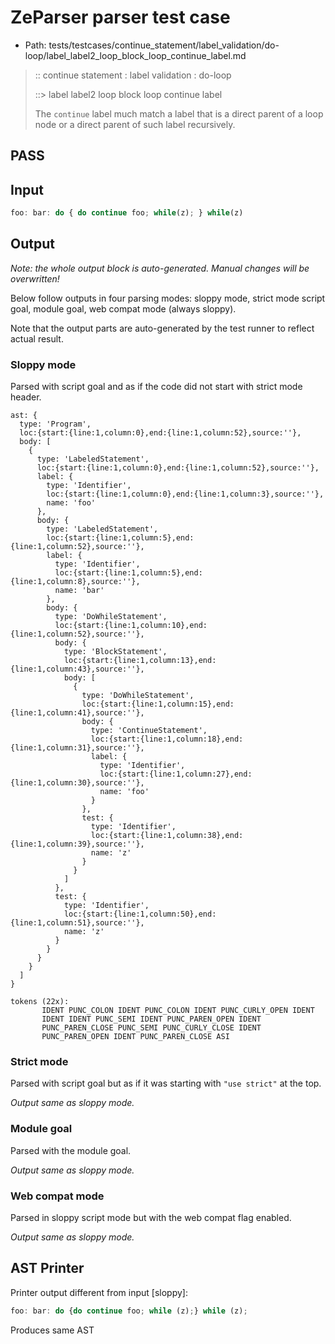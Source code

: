 # ZeParser parser test case

- Path: tests/testcases/continue_statement/label_validation/do-loop/label_label2_loop_block_loop_continue_label.md

> :: continue statement : label validation : do-loop
>
> ::> label label2 loop block loop continue label
>
> The `continue` label much match a label that is a direct parent of a loop node or a direct parent of such label recursively.

## PASS

## Input

`````js
foo: bar: do { do continue foo; while(z); } while(z)
`````

## Output

_Note: the whole output block is auto-generated. Manual changes will be overwritten!_

Below follow outputs in four parsing modes: sloppy mode, strict mode script goal, module goal, web compat mode (always sloppy).

Note that the output parts are auto-generated by the test runner to reflect actual result.

### Sloppy mode

Parsed with script goal and as if the code did not start with strict mode header.

`````
ast: {
  type: 'Program',
  loc:{start:{line:1,column:0},end:{line:1,column:52},source:''},
  body: [
    {
      type: 'LabeledStatement',
      loc:{start:{line:1,column:0},end:{line:1,column:52},source:''},
      label: {
        type: 'Identifier',
        loc:{start:{line:1,column:0},end:{line:1,column:3},source:''},
        name: 'foo'
      },
      body: {
        type: 'LabeledStatement',
        loc:{start:{line:1,column:5},end:{line:1,column:52},source:''},
        label: {
          type: 'Identifier',
          loc:{start:{line:1,column:5},end:{line:1,column:8},source:''},
          name: 'bar'
        },
        body: {
          type: 'DoWhileStatement',
          loc:{start:{line:1,column:10},end:{line:1,column:52},source:''},
          body: {
            type: 'BlockStatement',
            loc:{start:{line:1,column:13},end:{line:1,column:43},source:''},
            body: [
              {
                type: 'DoWhileStatement',
                loc:{start:{line:1,column:15},end:{line:1,column:41},source:''},
                body: {
                  type: 'ContinueStatement',
                  loc:{start:{line:1,column:18},end:{line:1,column:31},source:''},
                  label: {
                    type: 'Identifier',
                    loc:{start:{line:1,column:27},end:{line:1,column:30},source:''},
                    name: 'foo'
                  }
                },
                test: {
                  type: 'Identifier',
                  loc:{start:{line:1,column:38},end:{line:1,column:39},source:''},
                  name: 'z'
                }
              }
            ]
          },
          test: {
            type: 'Identifier',
            loc:{start:{line:1,column:50},end:{line:1,column:51},source:''},
            name: 'z'
          }
        }
      }
    }
  ]
}

tokens (22x):
       IDENT PUNC_COLON IDENT PUNC_COLON IDENT PUNC_CURLY_OPEN IDENT
       IDENT IDENT PUNC_SEMI IDENT PUNC_PAREN_OPEN IDENT
       PUNC_PAREN_CLOSE PUNC_SEMI PUNC_CURLY_CLOSE IDENT
       PUNC_PAREN_OPEN IDENT PUNC_PAREN_CLOSE ASI
`````

### Strict mode

Parsed with script goal but as if it was starting with `"use strict"` at the top.

_Output same as sloppy mode._

### Module goal

Parsed with the module goal.

_Output same as sloppy mode._

### Web compat mode

Parsed in sloppy script mode but with the web compat flag enabled.

_Output same as sloppy mode._

## AST Printer

Printer output different from input [sloppy]:

````js
foo: bar: do {do continue foo; while (z);} while (z);
````

Produces same AST
